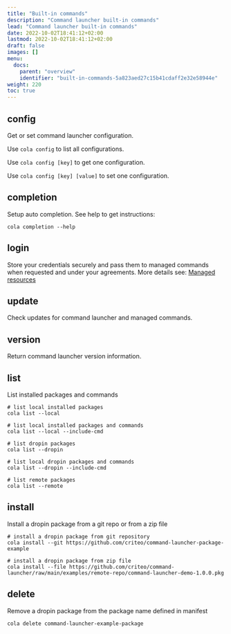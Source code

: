 ```yaml
---
title: "Built-in commands"
description: "Command launcher built-in commands"
lead: "Command launcher built-in commands"
date: 2022-10-02T18:41:12+02:00
lastmod: 2022-10-02T18:41:12+02:00
draft: false
images: []
menu:
  docs:
    parent: "overview"
    identifier: "built-in-commands-5a823aed27c15b41cdaff2e32e58944e"
weight: 220
toc: true
---
```


## config

Get or set command launcher configuration.

Use `cola config` to list all configurations.

Use `cola config [key]` to get one configuration.

Use `cola config [key] [value]` to set one configuration.

## completion

Setup auto completion. See help to get instructions:

```shell
cola completion --help
```

## login

Store your credentials securely and pass them to managed commands when requested and under your agreements. More details see: [Managed resources](../resources)

## update

Check updates for command launcher and managed commands.

## version

Return command launcher version information.

## list

List installed packages and commands

```shell
# list local installed packages
cola list --local

# list local installed packages and commands
cola list --local --include-cmd

# list dropin packages
cola list --dropin

# list local dropin packages and commands
cola list --dropin --include-cmd

# list remote packages
cola list --remote
```

## install

Install a dropin package from a git repo or from a zip file

```shell
# install a dropin package from git repository
cola install --git https://github.com/criteo/command-launcher-package-example

# install a dropin package from zip file
cola install --file https://github.com/criteo/command-launcher/raw/main/examples/remote-repo/command-launcher-demo-1.0.0.pkg
```

## delete

Remove a dropin package from the package name defined in manifest

```shell
cola delete command-launcher-example-package
```

